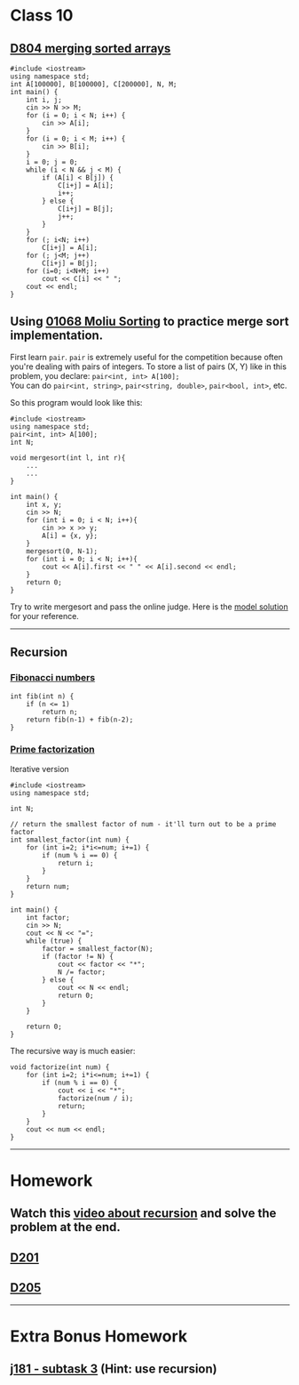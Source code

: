 # Class 10
## [D804 merging sorted arrays](https://judge.hkoi.org/task/D804)
```
#include <iostream>
using namespace std;
int A[100000], B[100000], C[200000], N, M;
int main() {
    int i, j;
    cin >> N >> M;
    for (i = 0; i < N; i++) {
        cin >> A[i];
    }
    for (i = 0; i < M; i++) {
        cin >> B[i];
    }
    i = 0; j = 0;
    while (i < N && j < M) {
        if (A[i] < B[j]) {
            C[i+j] = A[i];
            i++;
        } else {
            C[i+j] = B[j];
            j++;
        }
    }
    for (; i<N; i++)
        C[i+j] = A[i];
    for (; j<M; j++)
        C[i+j] = B[j];
    for (i=0; i<N+M; i++)
        cout << C[i] << " ";
    cout << endl;
}
```

## Using [01068 Moliu Sorting](https://judge.hkoi.org/task/01068) to practice merge sort implementation.

First learn `pair`. `pair` is extremely useful for the competition because often you're dealing with pairs of integers. To store a list of pairs (X, Y) like in this problem, you declare:
`pair<int, int> A[100];`<br>
You can do `pair<int, string>`, `pair<string, double>`, `pair<bool, int>`, etc.

So this program would look like this:
```
#include <iostream>
using namespace std;
pair<int, int> A[100];
int N;

void mergesort(int l, int r){
    ...
    ...
}

int main() {
    int x, y;
    cin >> N;
    for (int i = 0; i < N; i++){
        cin >> x >> y;
        A[i] = {x, y};
    }
    mergesort(0, N-1);
    for (int i = 0; i < N; i++){
        cout << A[i].first << " " << A[i].second << endl;
    }
    return 0;
}
```
Try to write mergesort and pass the online judge. Here is the [model solution](https://github.com/miyagi-sensei/twgss/blob/main/01068.cpp) for your reference.

---

## Recursion
### [Fibonacci numbers](https://judge.hkoi.org/task/D201)
```
int fib(int n) {
    if (n <= 1)
        return n;
    return fib(n-1) + fib(n-2);
}
```

### [Prime factorization](https://judge.hkoi.org/task/D205)
Iterative version
```
#include <iostream>
using namespace std;

int N;

// return the smallest factor of num - it'll turn out to be a prime factor
int smallest_factor(int num) {
    for (int i=2; i*i<=num; i+=1) {
        if (num % i == 0) {
            return i;
        }
    }
    return num;
}

int main() {
    int factor;
    cin >> N;
    cout << N << "=";
    while (true) {
        factor = smallest_factor(N);
        if (factor != N) {
            cout << factor << "*";
            N /= factor;
        } else {
            cout << N << endl;
            return 0;
        }
    }

    return 0;
}
```
The recursive way is much easier:
```
void factorize(int num) {
    for (int i=2; i*i<=num; i+=1) {
        if (num % i == 0) {
            cout << i << "*";
            factorize(num / i);
            return;
        }
    }
    cout << num << endl;
}
```

---

# Homework
## Watch this [video about recursion](https://youtu.be/B0NtAFf4bvU) and solve the problem at the end.
## [D201](https://judge.hkoi.org/task/D201)
## [D205](https://judge.hkoi.org/task/D205)

---

# Extra Bonus Homework
## [j181 - subtask 3](https://judge.hkoi.org/task/J181) (Hint: use recursion)
